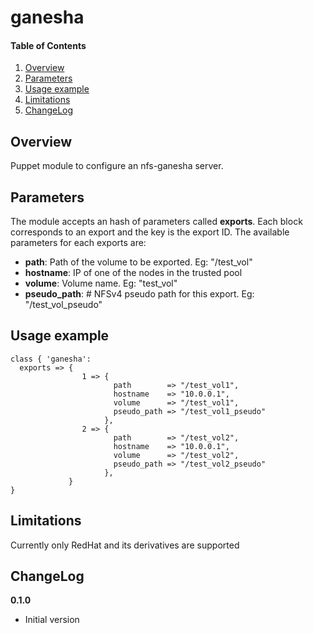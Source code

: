 # ganesha

#### Table of Contents

1. [Overview](#overview)
2. [Parameters](#parameters)
3. [Usage example](#usage)
4. [Limitations](#limitations)
5. [ChangeLog](#changelog)

## Overview

Puppet module to configure an nfs-ganesha server.

## Parameters

The module accepts an hash of parameters called **exports**.
Each block corresponds to an export and the key is the export ID.
The available parameters for each exports are:

* **path**: Path of the volume to be exported. Eg: "/test_vol"
* **hostname**: IP of one of the nodes in the trusted pool
* **volume**: Volume name. Eg: "test_vol"
* **pseudo_path**: # NFSv4 pseudo path for this export. Eg: "/test_vol_pseudo"


## Usage example

```ganesha
class { 'ganesha':
  exports => {
                1 => {
                       path        => "/test_vol1",
                       hostname    => "10.0.0.1",
                       volume      => "/test_vol1",
                       pseudo_path => "/test_vol1_pseudo"
                     },
                2 => {
                       path        => "/test_vol2",
                       hostname    => "10.0.0.1",
                       volume      => "/test_vol2",
                       pseudo_path => "/test_vol2_pseudo"
                     },
             }
}
```

## Limitations

Currently only RedHat and its derivatives are supported

## ChangeLog

**0.1.0**

* Initial version
